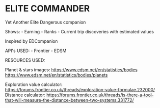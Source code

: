 # ELITE COMMANDER
Yet Another Elite Dangerous companion

Shows:
    -   Earning
    -   Ranks
    -   Current trip discoveries with estimated values

Inspired by EDCompanion

API's USED:
    -   Frontier
    -   EDSM

RESOURCES USED:

Planet & stars images:
    https://www.edsm.net/en/statistics/bodies
    https://www.edsm.net/en/statistics/bodies/planets
  
Exploration value calculator: https://forums.frontier.co.uk/threads/exploration-value-formulae.232000/
Distance calculator: https://forums.frontier.co.uk/threads/is-there-a-tool-that-will-measure-the-distance-between-two-systems.331772/

